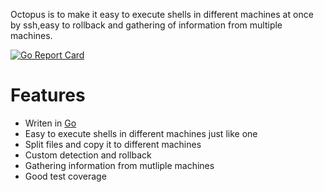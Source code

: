 Octopus is to make it easy to execute shells in different machines at once by ssh,easy to rollback and gathering of information from multiple machines.

[![Go Report Card](https://goreportcard.com/badge/github.com/jerrybean/octopus)](https://goreportcard.com/report/github.com/jerrybean/octopus)
# Features
- Writen in [Go](https://golang.org)
- Easy to execute shells in different machines just like one
- Split files and copy it to different machines
- Custom detection and rollback
- Gathering information from mutliple machines
- Good test coverage
